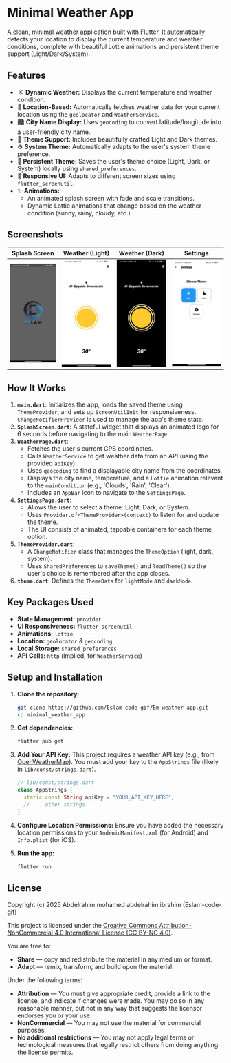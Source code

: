 # Minimal Weather App

A clean, minimal weather application built with Flutter. It automatically detects your location to display the current temperature and weather conditions, complete with beautiful Lottie animations and persistent theme support (Light/Dark/System).

## Features

* ☀️ **Dynamic Weather:** Displays the current temperature and weather condition.
* 📍 **Location-Based:** Automatically fetches weather data for your current location using the `geolocator` and `WeatherService`.
* 🏙️ **City Name Display:** Uses `geocoding` to convert latitude/longitude into a user-friendly city name.
* 🎨 **Theme Support:** Includes beautifully crafted Light and Dark themes.
* ⚙️ **System Theme:** Automatically adapts to the user's system theme preference.
* 💾 **Persistent Theme:** Saves the user's theme choice (Light, Dark, or System) locally using `shared_preferences`.
* 📱 **Responsive UI:** Adapts to different screen sizes using `flutter_screenutil`.
* ✨ **Animations:**
    * An animated splash screen with fade and scale transitions.
    * Dynamic Lottie animations that change based on the weather condition (sunny, rainy, cloudy, etc.).

## Screenshots

|                Splash Screen                 |                    Weather (Light)                    |                   Weather (Dark)                    |                 Settings                  |
|:--------------------------------------------:|:-----------------------------------------------------:|:---------------------------------------------------:|:-----------------------------------------:|
| ![Splash Screen](./assets/readme/splash.jpg) | ![Weather (Light)](./assets/readme/weather_light.jpg) | ![Weather (Dark)](./assets/readme/weather_dark.jpg) | ![Settings](./assets/readme/settings.jpg) |
## How It Works

1.  **`main.dart`**: Initializes the app, loads the saved theme using `ThemeProvider`, and sets up `ScreenUtilInit` for responsiveness. `ChangeNotifierProvider` is used to manage the app's theme state.
2.  **`SplashScreen.dart`**: A stateful widget that displays an animated logo for 6 seconds before navigating to the main `WeatherPage`.
3.  **`WeatherPage.dart`**:
    * Fetches the user's current GPS coordinates.
    * Calls `WeatherService` to get weather data from an API (using the provided `apiKey`).
    * Uses `geocoding` to find a displayable city name from the coordinates.
    * Displays the city name, temperature, and a `Lottie` animation relevant to the `mainCondition` (e.g., 'Clouds', 'Rain', 'Clear').
    * Includes an `AppBar` icon to navigate to the `SettingsPage`.
4.  **`SettingsPage.dart`**:
    * Allows the user to select a theme: Light, Dark, or System.
    * Uses `Provider.of<ThemeProvider>(context)` to listen for and update the theme.
    * The UI consists of animated, tappable containers for each theme option.
5.  **`ThemeProvider.dart`**:
    * A `ChangeNotifier` class that manages the `ThemeOption` (light, dark, system).
    * Uses `SharedPreferences` to `saveTheme()` and `loadTheme()` so the user's choice is remembered after the app closes.
6.  **`theme.dart`**: Defines the `ThemeData` for `lightMode` and `darkMode`.

## Key Packages Used

* **State Management:** `provider`
* **UI Responsiveness:** `flutter_screenutil`
* **Animations:** `lottie`
* **Location:** `geolocator` & `geocoding`
* **Local Storage:** `shared_preferences`
* **API Calls:** `http` (implied, for `WeatherService`)

## Setup and Installation

1.  **Clone the repository:**
    ```bash
    git clone https://github.com/Eslam-code-gif/Em-weather-app.git
    cd minimal_weather_app
    ```

2.  **Get dependencies:**
    ```bash
    flutter pub get
    ```

3.  **Add Your API Key:**
    This project requires a weather API key (e.g., from [OpenWeatherMap](https://openweathermap.org/api)).
    You must add your key to the `AppStrings` file (likely in `lib/const/strings.dart`).

    ```dart
    // lib/const/strings.dart
    class AppStrings {
      static const String apiKey = "YOUR_API_KEY_HERE";
      // ... other strings
    }
    ```

4.  **Configure Location Permissions:**
    Ensure you have added the necessary location permissions to your `AndroidManifest.xml` (for Android) and `Info.plist` (for iOS).

5.  **Run the app:**
    ```bash
    flutter run
    ```

## License

Copyright (c) 2025 Abdelrahim mohamed abdelrahim ibrahim (Eslam-code-gif)

This project is licensed under the [Creative Commons Attribution-NonCommercial 4.0 International License (CC BY-NC 4.0)](https://creativecommons.org/licenses/by-nc/4.0/).

You are free to:

* **Share** — copy and redistribute the material in any medium or format.
* **Adapt** — remix, transform, and build upon the material.

Under the following terms:

* **Attribution** — You must give appropriate credit, provide a link to the license, and indicate if changes were made. You may do so in any reasonable manner, but not in any way that suggests the licensor endorses you or your use.
* **NonCommercial** — You may not use the material for commercial purposes.
* **No additional restrictions** — You may not apply legal terms or technological measures that legally restrict others from doing anything the license permits.

